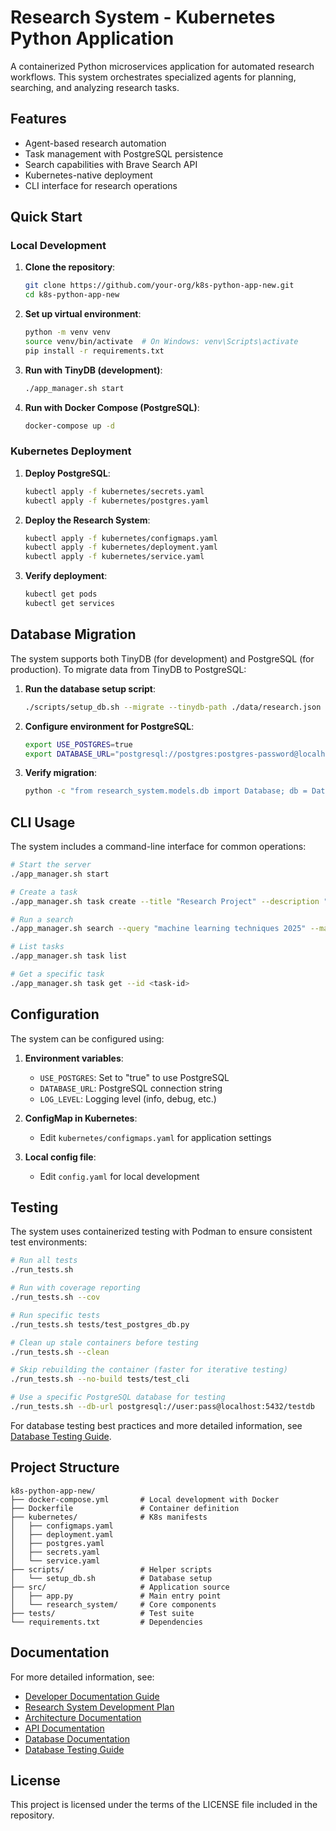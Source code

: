 # Research System - Kubernetes Python Application

A containerized Python microservices application for automated research workflows. This system orchestrates specialized agents for planning, searching, and analyzing research tasks.

## Features

- Agent-based research automation
- Task management with PostgreSQL persistence
- Search capabilities with Brave Search API
- Kubernetes-native deployment
- CLI interface for research operations

## Quick Start

### Local Development

1. **Clone the repository**:
   ```bash
   git clone https://github.com/your-org/k8s-python-app-new.git
   cd k8s-python-app-new
   ```

2. **Set up virtual environment**:
   ```bash
   python -m venv venv
   source venv/bin/activate  # On Windows: venv\Scripts\activate
   pip install -r requirements.txt
   ```

3. **Run with TinyDB (development)**:
   ```bash
   ./app_manager.sh start
   ```

4. **Run with Docker Compose (PostgreSQL)**:
   ```bash
   docker-compose up -d
   ```

### Kubernetes Deployment

1. **Deploy PostgreSQL**:
   ```bash
   kubectl apply -f kubernetes/secrets.yaml
   kubectl apply -f kubernetes/postgres.yaml
   ```

2. **Deploy the Research System**:
   ```bash
   kubectl apply -f kubernetes/configmaps.yaml
   kubectl apply -f kubernetes/deployment.yaml
   kubectl apply -f kubernetes/service.yaml
   ```

3. **Verify deployment**:
   ```bash
   kubectl get pods
   kubectl get services
   ```

## Database Migration

The system supports both TinyDB (for development) and PostgreSQL (for production). To migrate data from TinyDB to PostgreSQL:

1. **Run the database setup script**:
   ```bash
   ./scripts/setup_db.sh --migrate --tinydb-path ./data/research.json
   ```

2. **Configure environment for PostgreSQL**:
   ```bash
   export USE_POSTGRES=true
   export DATABASE_URL="postgresql://postgres:postgres-password@localhost:5432/research"
   ```

3. **Verify migration**:
   ```bash
   python -c "from research_system.models.db import Database; db = Database(); print(f'Tasks: {len(db.list_tasks())}')"
   ```

## CLI Usage

The system includes a command-line interface for common operations:

```bash
# Start the server
./app_manager.sh start

# Create a task
./app_manager.sh task create --title "Research Project" --description "Research the latest ML techniques"

# Run a search
./app_manager.sh search --query "machine learning techniques 2025" --max-results 10

# List tasks
./app_manager.sh task list

# Get a specific task
./app_manager.sh task get --id <task-id>
```

## Configuration

The system can be configured using:

1. **Environment variables**:
   - `USE_POSTGRES`: Set to "true" to use PostgreSQL
   - `DATABASE_URL`: PostgreSQL connection string
   - `LOG_LEVEL`: Logging level (info, debug, etc.)

2. **ConfigMap in Kubernetes**:
   - Edit `kubernetes/configmaps.yaml` for application settings

3. **Local config file**:
   - Edit `config.yaml` for local development

## Testing

The system uses containerized testing with Podman to ensure consistent test environments:

```bash
# Run all tests
./run_tests.sh

# Run with coverage reporting
./run_tests.sh --cov

# Run specific tests
./run_tests.sh tests/test_postgres_db.py

# Clean up stale containers before testing
./run_tests.sh --clean

# Skip rebuilding the container (faster for iterative testing)
./run_tests.sh --no-build tests/test_cli

# Use a specific PostgreSQL database for testing
./run_tests.sh --db-url postgresql://user:pass@localhost:5432/testdb
```

For database testing best practices and more detailed information, see [Database Testing Guide](./docs/DATABASE_TESTING.md).

## Project Structure

```
k8s-python-app-new/
├── docker-compose.yml       # Local development with Docker
├── Dockerfile               # Container definition
├── kubernetes/              # K8s manifests
│   ├── configmaps.yaml
│   ├── deployment.yaml
│   ├── postgres.yaml
│   ├── secrets.yaml
│   └── service.yaml
├── scripts/                 # Helper scripts
│   └── setup_db.sh          # Database setup
├── src/                     # Application source
│   ├── app.py               # Main entry point
│   └── research_system/     # Core components
├── tests/                   # Test suite
└── requirements.txt         # Dependencies
```

## Documentation

For more detailed information, see:

- [Developer Documentation Guide](./docs/DEVELOPER_DOCUMENTATION_GUIDE.md)
- [Research System Development Plan](./docs/RESEARCH_SYSTEM_DEV_PLAN.md)
- [Architecture Documentation](./docs/architecture.md)
- [API Documentation](./docs/api.md)
- [Database Documentation](./docs/DATABASE.md)
- [Database Testing Guide](./docs/DATABASE_TESTING.md)

## License

This project is licensed under the terms of the LICENSE file included in the repository.